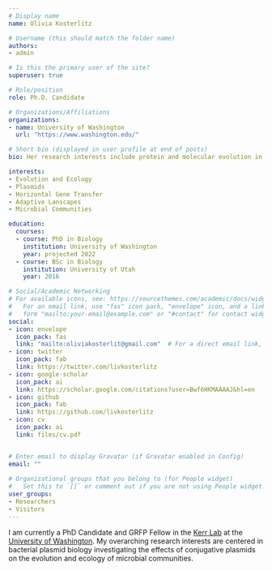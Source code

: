 ```yaml
---
# Display name
name: Olivia Kosterlitz

# Username (this should match the folder name)
authors:
- admin

# Is this the primary user of the site?
superuser: true

# Role/position
role: Ph.D. Candidate

# Organizations/Affiliations
organizations:
- name: University of Washington
  url: "https://www.washington.edu/"

# Short bio (displayed in user profile at end of posts)
bio: Her research interests include protein and molecular evolution in microbial systems.

interests:
- Evolution and Ecology
- Plasmids
- Horizontal Gene Transfer
- Adaptive Lanscapes
- Microbial Communities

education:
  courses:
  - course: PhD in Biology
    institution: University of Washington
    year: projected 2022
  - course: BSc in Biology
    institution: University of Utah
    year: 2016

# Social/Academic Networking
# For available icons, see: https://sourcethemes.com/academic/docs/widgets/#icons
#   For an email link, use "fas" icon pack, "envelope" icon, and a link in the
#   form "mailto:your-email@example.com" or "#contact" for contact widget.
social:
- icon: envelope
  icon_pack: fas
  link: "mailto:oliviakosterlit@gmail.com"  # For a direct email link, use "mailto:test@example.org".
- icon: twitter
  icon_pack: fab
  link: https://twitter.com/livkosterlitz
- icon: google-scholar
  icon_pack: ai
  link: https://scholar.google.com/citations?user=Bwf6HKMAAAAJ&hl=en
- icon: github
  icon_pack: fab
  link: https://github.com/livkosterlitz
- icon: cv
  icon_pack: ai
  link: files/cv.pdf


# Enter email to display Gravatar (if Gravatar enabled in Config)
email: ""
  
# Organizational groups that you belong to (for People widget)
#   Set this to `[]` or comment out if you are not using People widget.  
user_groups:
- Researchers
- Visitors
---
```


I am currently a PhD Candidate and GRFP Fellow in the [Kerr Lab](http://kerrlab.org/) at the [University of Washington](https://www.washington.edu/). My overarching research interests are centered in bacterial plasmid biology investigating the effects of conjugative plasmids on the evolution and ecology of microbial communities. 